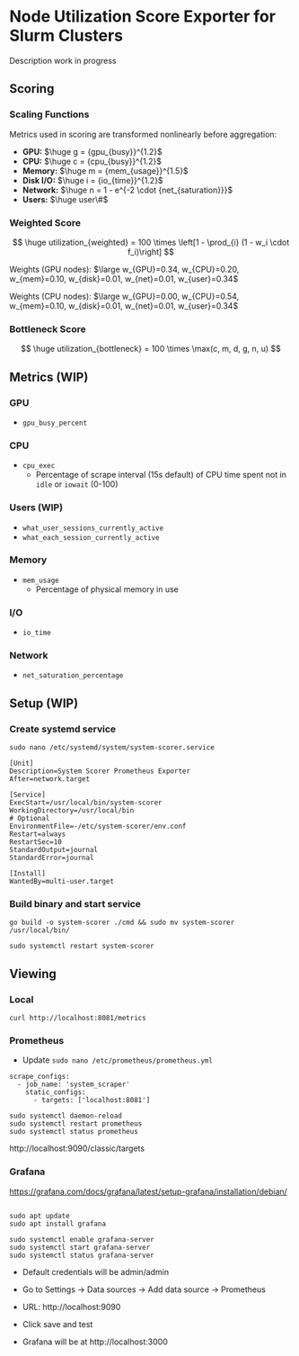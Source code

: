 # Node Utilization Score Exporter for Slurm Clusters
Description work in progress
## Scoring

### Scaling Functions

Metrics used in scoring are transformed nonlinearly before aggregation:
- **GPU:** $\huge g = {gpu_{busy}}^{1.2}$
- **CPU:** $\huge c = {cpu_{busy}}^{1.2}$
- **Memory:** $\huge m = {mem_{usage}}^{1.5}$  
- **Disk I/O:** $\huge i = {io_{time}}^{1.2}$  
- **Network:** $\huge n = 1 - e^{-2 \cdot {net_{saturation}}}$
- **Users:** $\huge user\#$

### Weighted Score

$$
\huge utilization_{weighted} = 100 \times \left[1 - \prod_{i} (1 - w_i \cdot f_i)\right]
$$

Weights (GPU nodes): $\large w_{GPU}=0.34, w_{CPU}=0.20, w_{mem}=0.10, w_{disk}=0.01, w_{net}=0.01, w_{user}=0.34$

Weights (CPU nodes): $\large w_{GPU}=0.00, w_{CPU}=0.54, w_{mem}=0.10, w_{disk}=0.01, w_{net}=0.01, w_{user}=0.34$

### Bottleneck Score

$$
\huge utilization_{bottleneck} = 100 \times \max(c, m, d, g, n, u)
$$

## Metrics (WIP)
### GPU
- `gpu_busy_percent`

### CPU 
- `cpu_exec`
  - Percentage of scrape interval (15s default) of CPU time spent not in `idle` or `iowait` (0-100)
### Users (WIP)
- `what_user_sessions_currently_active`
- `what_each_session_currently_active`
### Memory 
- `mem_usage`
  - Percentage of physical memory in use
### I/O 
- `io_time`
### Network 
- `net_saturation_percentage`

## Setup (WIP)
### Create systemd service
`sudo nano /etc/systemd/system/system-scorer.service`
```
[Unit]
Description=System Scorer Prometheus Exporter
After=network.target

[Service]
ExecStart=/usr/local/bin/system-scorer
WorkingDirectory=/usr/local/bin
# Optional
EnvironmentFile=-/etc/system-scorer/env.conf
Restart=always
RestartSec=10
StandardOutput=journal
StandardError=journal

[Install]
WantedBy=multi-user.target
```

### Build binary and start service

`go build -o system-scorer ./cmd && sudo mv system-scorer /usr/local/bin/`

`sudo systemctl restart system-scorer`


## Viewing  
### Local
`curl http://localhost:8081/metrics`

### Prometheus
- Update `sudo nano /etc/prometheus/prometheus.yml`
```
scrape_configs:
  - job_name: 'system_scraper'
    static_configs:
      - targets: ['localhost:8081'] 
```

```
sudo systemctl daemon-reload
sudo systemctl restart prometheus
sudo systemctl status prometheus
```
http://localhost:9090/classic/targets

### Grafana
https://grafana.com/docs/grafana/latest/setup-grafana/installation/debian/

```

sudo apt update
sudo apt install grafana

sudo systemctl enable grafana-server
sudo systemctl start grafana-server
sudo systemctl status grafana-server
```
- Default credentials will be admin/admin
- Go to Settings -> Data sources -> Add data source -> Prometheus
- URL: http://localhost:9090
- Click save and test

- Grafana will be at http://localhost:3000
